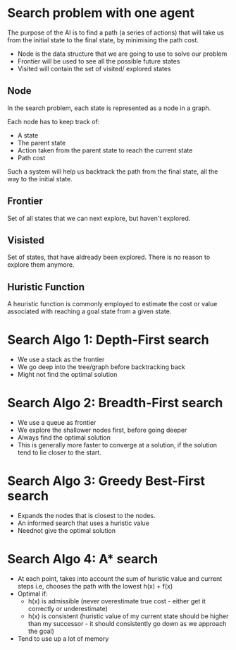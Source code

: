 # Search problem with one agent
The purpose of the AI is to find a path (a series of actions) that will take us from the initial state to the final state, by minimising the path cost.

- Node is the data structure that we are going to use to solve our problem
- Frontier will be used to see all the possible future states
- Visited will contain the set of visited/ explored states

## Node
In the search problem, each state is represented as a node in a graph. 

Each node has to keep track of:
- A state
- The parent state
- Action taken from the parent state to reach the current state
- Path cost

Such a system will help us backtrack the path from the final state, all the way to the initial state.

## Frontier
Set of all states that we can next explore, but haven't explored.

## Visisted
Set of states, that have aldready been explored. There is no reason to explore them anymore.

## Huristic Function
A heuristic function is commonly employed to estimate the cost or value associated with reaching a goal state from a given state.

# Search Algo 1: Depth-First search
- We use a stack as the frontier
- We go deep into the tree/graph before backtracking back 
- Might not find the optimal solution

# Search Algo 2: Breadth-First search
- We use a queue as frontier
- We explore the shallower nodes first, before going deeper
- Always find the optimal solution
- This is generally more faster to converge at a solution, if the solution tend to lie closer to the start.

# Search Algo 3: Greedy Best-First search
  - Expands the nodes that is closest to the nodes.
  - An informed search that uses a huristic value
  - Neednot give the optimal solution

# Search Algo 4: A* search
 - At each point, takes into account the sum of huristic value and current steps
   i.e, chooses the path with the lowest h(x) + f(x)
 - Optimal if:
   - h(x) is admissible (never overestimate true cost - either get it correctly or underestimate)
   - h(x) is consistent (huristic value of my current state should be higher than my successor - it should consistently go down as we approach the goal)
 - Tend to use up a lot of memory